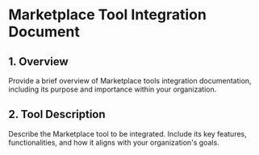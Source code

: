 # Marketplace Tool Integration Document

## 1. Overview 
Provide a brief overview of Marketplace tools integration documentation, including its purpose and importance within your organization.

## 2. Tool Description
Describe the Marketplace tool to be integrated. Include its key features, functionalities, and how it aligns with your organization's goals.
